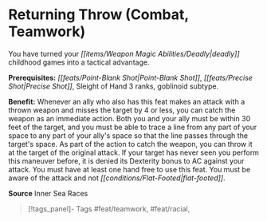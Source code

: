 ﻿---
cssclass: [feats]

---
# Returning Throw (Combat, Teamwork)

You have turned your _[[items/Weapon Magic Abilities/Deadly|deadly]]_ childhood games into a tactical advantage.

**Prerequisites:** _[[feats/Point-Blank Shot|Point-Blank Shot]]_, _[[feats/Precise Shot|Precise Shot]]_, Sleight of Hand 3 ranks, goblinoid subtype.

**Benefit:** Whenever an ally who also has this feat makes an attack with a thrown weapon and misses the target by 4 or less, you can catch the weapon as an immediate action. Both you and your ally must be within 30 feet of the target, and you must be able to trace a line from any part of your space to any part of your ally's space so that the line passes through the target's space. As part of the action to catch the weapon, you can throw it at the target of the original attack. If your target has never seen you perform this maneuver before, it is denied its Dexterity bonus to AC against your attack. You must have at least one hand free to use this feat. You must be aware of the attack and not _[[conditions/Flat-Footed|flat-footed]]_.

**Source** Inner Sea Races
>[!tags_panel]- Tags
> #feat/teamwork, #feat/racial, 